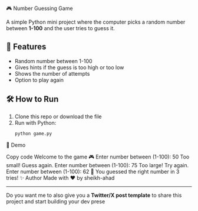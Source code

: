 🎮 Number Guessing Game

A simple Python mini project where the computer picks a random number between **1-100** and the user tries to guess it.

## 🚀 Features
- Random number between 1-100  
- Gives hints if the guess is too high or too low  
- Shows the number of attempts  
- Option to play again  

## 🛠️ How to Run
1. Clone this repo or download the file  
2. Run with Python:
   ```bash
   python game.py
📸 Demo

Copy code
Welcome to the game 🎮
Enter number between (1-100): 50
Too small! Guess again.
Enter number between (1-100): 75
Too large! Try again.
Enter number between (1-100): 62
🎉 You guessed the right number in 3 tries!
✨ Author
Made with ❤️ by sheikh-ahad

 

---

Do you want me to also give you a **Twitter/X post template** to share this project and start building your dev prese
